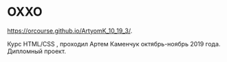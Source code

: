 # OXXO
https://orcourse.github.io/ArtyomK_10_19_3/.

Курс HTML/CSS , проходил Артем Каменчук октябрь-ноябрь 2019 года. Дипломный проект.
